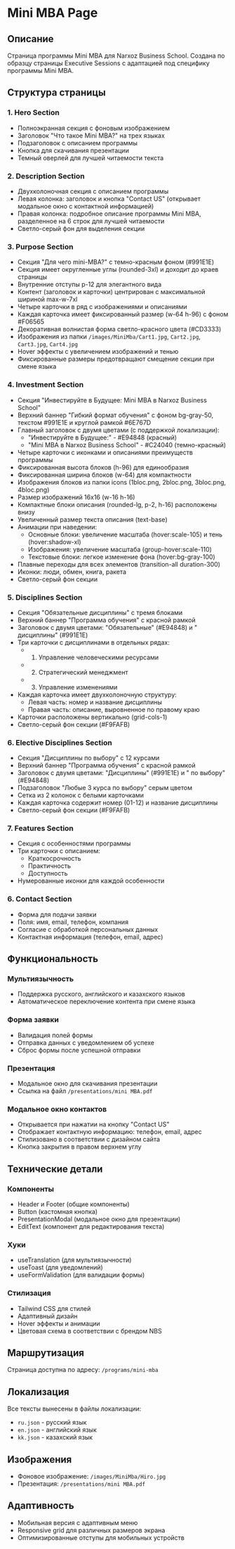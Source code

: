 # Mini MBA Page

## Описание
Страница программы Mini MBA для Narxoz Business School. Создана по образцу страницы Executive Sessions с адаптацией под специфику программы Mini MBA.

## Структура страницы

### 1. Hero Section
- Полноэкранная секция с фоновым изображением
- Заголовок "Что такое Mini MBA?" на трех языках
- Подзаголовок с описанием программы
- Кнопка для скачивания презентации
- Темный оверлей для лучшей читаемости текста

### 2. Description Section
- Двухколоночная секция с описанием программы
- Левая колонка: заголовок и кнопка "Contact US" (открывает модальное окно с контактной информацией)
- Правая колонка: подробное описание программы Mini MBA, разделенное на 6 строк для лучшей читаемости
- Светло-серый фон для выделения секции

### 3. Purpose Section
- Секция "Для чего mini-MBA?" с темно-красным фоном (#991E1E)
- Секция имеет округленные углы (rounded-3xl) и доходит до краев страницы
- Внутренние отступы p-12 для элегантного вида
- Контент (заголовок и карточки) центрирован с максимальной шириной max-w-7xl
- Четыре карточки в ряд с изображениями и описаниями
- Каждая карточка имеет фиксированный размер (w-64 h-96) с фоном #F06565
- Декоративная волнистая форма светло-красного цвета (#CD3333)
- Изображения из папки `/images/MiniMba/Cart1.jpg`, `Cart2.jpg`, `Cart3.jpg`, `Cart4.jpg`
- Hover эффекты с увеличением изображений и тенью
- Фиксированные размеры предотвращают смещение секции при смене языка

### 4. Investment Section
- Секция "Инвестируйте в Будущее: Mini MBA в Narxoz Business School"
- Верхний баннер "Гибкий формат обучения" с фоном bg-gray-50, текстом #991E1E и круглой рамкой #6E767D
- Главный заголовок с двумя цветами (с поддержкой локализации):
  - "Инвестируйте в Будущее:" - #E94848 (красный)
  - "Mini MBA в Narxoz Business School" - #C24040 (темно-красный)
- Четыре карточки с иконками и описаниями преимуществ программы
- Фиксированная высота блоков (h-96) для единообразия
- Фиксированная ширина блоков (w-64) для компактности
- Изображения блоков из папки icons (1bloc.png, 2bloc.png, 3bloc.png, 4bloc.png)
- Размер изображений 16x16 (w-16 h-16)
- Компактные блоки описания (rounded-lg, p-2, h-16) расположены внизу
- Увеличенный размер текста описания (text-base)
- Анимации при наведении:
  - Основные блоки: увеличение масштаба (hover:scale-105) и тень (hover:shadow-xl)
  - Изображения: увеличение масштаба (group-hover:scale-110)
  - Текстовые блоки: легкое изменение фона (hover:bg-gray-100)
- Плавные переходы для всех элементов (transition-all duration-300)
- Иконки: люди, обмен, книга, ракета
- Светло-серый фон секции

### 5. Disciplines Section
- Секция "Обязательные дисциплины" с тремя блоками
- Верхний баннер "Программа обучения" с красной рамкой
- Заголовок с двумя цветами: "Обязательные" (#E94848) и " дисциплины" (#991E1E)
- Три карточки с дисциплинами в отдельных рядах:
  - 01. Управление человеческими ресурсами
  - 02. Стратегический менеджмент  
  - 03. Управление изменениями
- Каждая карточка имеет двухколоночную структуру:
  - Левая часть: номер и название дисциплины
  - Правая часть: описание, выровненное по правому краю
- Карточки расположены вертикально (grid-cols-1)
- Светло-серый фон секции (#F9FAFB)

### 6. Elective Disciplines Section
- Секция "Дисциплины по выбору" с 12 курсами
- Верхний баннер "Программа обучения" с красной рамкой
- Заголовок с двумя цветами: "Дисциплины" (#991E1E) и " по выбору" (#E94848)
- Подзаголовок "Любые 3 курса по выбору" серым цветом
- Сетка из 2 колонок с белыми карточками
- Каждая карточка содержит номер (01-12) и название дисциплины
- Светло-серый фон секции (#F9FAFB)

### 7. Features Section
- Секция с особенностями программы
- Три карточки с описанием:
  - Краткосрочность
  - Практичность
  - Доступность
- Нумерованные иконки для каждой особенности

### 6. Contact Section
- Форма для подачи заявки
- Поля: имя, email, телефон, компания
- Согласие с обработкой персональных данных
- Контактная информация (телефон, email, адрес)

## Функциональность

### Мультиязычность
- Поддержка русского, английского и казахского языков
- Автоматическое переключение контента при смене языка

### Форма заявки
- Валидация полей формы
- Отправка данных с уведомлением об успехе
- Сброс формы после успешной отправки

### Презентация
- Модальное окно для скачивания презентации
- Ссылка на файл `/presentations/mini MBA.pdf`

### Модальное окно контактов
- Открывается при нажатии на кнопку "Contact US"
- Отображает контактную информацию: телефон, email, адрес
- Стилизовано в соответствии с дизайном сайта
- Кнопка закрытия в правом верхнем углу

## Технические детали

### Компоненты
- Header и Footer (общие компоненты)
- Button (кастомная кнопка)
- PresentationModal (модальное окно для презентации)
- EditText (компонент для редактирования текста)

### Хуки
- useTranslation (для мультиязычности)
- useToast (для уведомлений)
- useFormValidation (для валидации формы)

### Стилизация
- Tailwind CSS для стилей
- Адаптивный дизайн
- Hover эффекты и анимации
- Цветовая схема в соответствии с брендом NBS

## Маршрутизация
Страница доступна по адресу: `/programs/mini-mba`

## Локализация
Все тексты вынесены в файлы локализации:
- `ru.json` - русский язык
- `en.json` - английский язык  
- `kk.json` - казахский язык

## Изображения
- Фоновое изображение: `/images/MiniMba/Hiro.jpg`
- Презентация: `/presentations/mini MBA.pdf`

## Адаптивность
- Мобильная версия с адаптивным меню
- Responsive grid для различных размеров экрана
- Оптимизированные отступы для мобильных устройств
